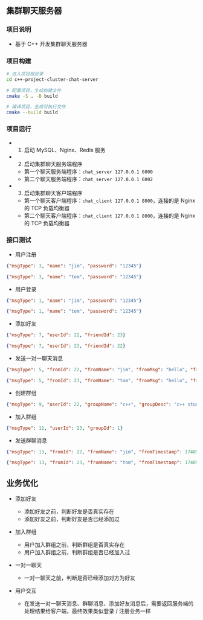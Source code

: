 ## 集群聊天服务器

### 项目说明

- 基于 C++ 开发集群聊天服务器

### 项目构建

``` sh
# 进入项目根目录
cd c++-project-cluster-chat-server

# 配置项目，生成构建文件
cmake -S . -B build

# 编译项目，生成可执行文件
cmake --build build
```

### 项目运行

- 1. 启动 MySQL、Nginx、Redis 服务

- 2. 启动集群聊天服务端程序
    - 第一个聊天服务端程序：`chat_server 127.0.0.1 6000`
    - 第二个聊天服务端程序：`chat_server 127.0.0.1 6002`

- 3. 启动集群聊天客户端程序
    - 第一个聊天客户端程序：`chat_client 127.0.0.1 8000`，连接的是 Nginx 的 TCP 负载均衡器
    - 第二个聊天客户端程序：`chat_client 127.0.0.1 8000`，连接的是 Nginx 的 TCP 负载均衡器

### 接口测试

- 用户注册

``` json
{"msgType": 3, "name": "jim", "password": "12345"}

{"msgType": 3, "name": "tom", "password": "12345"}
```

- 用户登录

``` json
{"msgType": 1, "name": "jim", "password": "12345"}

{"msgType": 1, "name": "tom", "password": "12345"}
```

- 添加好友

``` json
{"msgType": 7, "userId": 22, "friendId": 23}

{"msgType": 7, "userId": 23, "friendId": 22}
```

- 发送一对一聊天消息

``` json
{"msgType": 5, "fromId": 22, "fromName": "jim", "fromMsg": "hello", "fromTimestamp": 1748926809683, "toId": 23}

{"msgType": 5, "fromId": 23, "fromName": "tom", "fromMsg": "hello", "fromTimestamp": 1748926809785, "toId": 22}
```

- 创建群组

``` json
{"msgType": 9, "userId": 22, "groupName": "c++", "groupDesc": "c++ study"}
```

- 加入群组

``` json
{"msgType": 11, "userId": 23, "groupId": 1}
```

- 发送群聊消息

``` json
{"msgType": 13, "fromId": 22, "fromName": "jim", "fromTimestamp": 1748926809683, "groupId": 1, "groupMsg": "go to study c++"}

{"msgType": 13, "fromId": 23, "fromName": "tom", "fromTimestamp": 1748926809383, "groupId": 1, "groupMsg": "go to study rust"}
```

## 业务优化

- 添加好友
    - 添加好友之前，判断好友是否真实存在
    - 添加好友之前，判断好友是否已经添加过

- 加入群组
    - 用户加入群组之前，判断群组是否真实存在
    - 用户加入群组之前，判断群组是否已经加入过

- 一对一聊天
    - 一对一聊天之前，判断是否已经添加对方为好友

- 用户交互
    - 在发送一对一聊天消息、群聊消息、添加好友消息后，需要返回服务端的处理结果给客户端，最终效果类似登录 / 注册业务一样
